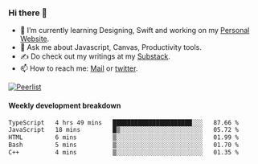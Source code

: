 ### Hi there 👋

- 🌱 I’m currently learning Designing, Swift and working on my [Personal Website](https://kvaishak.com/).
- 💬 Ask me about Javascript, Canvas,  Productivity tools. 
- :writing_hand: Do check out my writings at my [Substack](https://kvaishak.substack.com/).
- 📫 How to reach me: [Mail](mailto:vaishak.kaippanchery@gmail.com) or [twitter](https://twitter.com/kvaishack).

[![Peerlist](https://github-readme-badge.peerlist.io/api/vaishak)](https://peerlist.io/vaishak)

#### Weekly development breakdown

<!--START_SECTION:waka-->

```txt
TypeScript   4 hrs 49 mins   ██████████████████████░░░   87.66 %
JavaScript   18 mins         █▒░░░░░░░░░░░░░░░░░░░░░░░   05.72 %
HTML         6 mins          ▒░░░░░░░░░░░░░░░░░░░░░░░░   01.99 %
Bash         5 mins          ▒░░░░░░░░░░░░░░░░░░░░░░░░   01.70 %
C++          4 mins          ▒░░░░░░░░░░░░░░░░░░░░░░░░   01.35 %
```

<!--END_SECTION:waka-->
